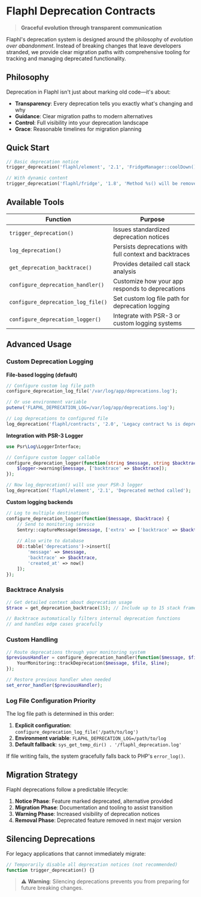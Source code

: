 # Flaphl Deprecation Contracts

> **Graceful evolution through transparent communication**

Flaphl's deprecation system is designed around the philosophy of *evolution over abandonment*. Instead of breaking changes that leave developers stranded, we provide clear migration paths with comprehensive tooling for tracking and managing deprecated functionality.

## Philosophy

Deprecation in Flaphl isn't just about marking old code—it's about:
- **Transparency**: Every deprecation tells you exactly what's changing and why
- **Guidance**: Clear migration paths to modern alternatives
- **Control**: Full visibility into your deprecation landscape
- **Grace**: Reasonable timelines for migration planning

## Quick Start

```php
// Basic deprecation notice
trigger_deprecation('flaphl/element', '2.1', 'FridgeManager::coolDown() is deprecated. Use FridgeManager::chill() instead.');

// With dynamic content
trigger_deprecation('flaphl/fridge', '1.8', 'Method %s() will be removed in v3.0. Migrate to %s().', 'freeze', 'preserve');
```

## Available Tools

| Function | Purpose |
|----------|---------|
| `trigger_deprecation()` | Issues standardized deprecation notices |
| `log_deprecation()` | Persists deprecations with full context and backtraces |
| `get_deprecation_backtrace()` | Provides detailed call stack analysis |
| `configure_deprecation_handler()` | Customize how your app responds to deprecations |
| `configure_deprecation_log_file()` | Set custom log file path for deprecation logging |
| `configure_deprecation_logger()` | Integrate with PSR-3 or custom logging systems |

## Advanced Usage

### Custom Deprecation Logging

**File-based logging (default)**
```php
// Configure custom log file path
configure_deprecation_log_file('/var/log/app/deprecations.log');

// Or use environment variable
putenv('FLAPHL_DEPRECATION_LOG=/var/log/app/deprecations.log');

// Log deprecations to configured file
log_deprecation('flaphl/contracts', '2.0', 'Legacy contract %s is deprecated', 'PaymentInterface');
```

**Integration with PSR-3 Logger**
```php
use Psr\Log\LoggerInterface;

// Configure custom logger callable
configure_deprecation_logger(function(string $message, string $backtrace) use ($logger) {
    $logger->warning($message, ['backtrace' => $backtrace]);
});

// Now log_deprecation() will use your PSR-3 logger
log_deprecation('flaphl/element', '2.1', 'Deprecated method called');
```

**Custom logging backends**
```php
// Log to multiple destinations
configure_deprecation_logger(function($message, $backtrace) {
    // Send to monitoring service
    Sentry::captureMessage($message, ['extra' => ['backtrace' => $backtrace]]);
    
    // Also write to database
    DB::table('deprecations')->insert([
        'message' => $message,
        'backtrace' => $backtrace,
        'created_at' => now()
    ]);
});
```

### Backtrace Analysis
```php
// Get detailed context about deprecation usage
$trace = get_deprecation_backtrace(15); // Include up to 15 stack frames

// Backtrace automatically filters internal deprecation functions
// and handles edge cases gracefully
```

### Custom Handling
```php
// Route deprecations through your monitoring system
$previousHandler = configure_deprecation_handler(function($message, $file, $line) {
    YourMonitoring::trackDeprecation($message, $file, $line);
});

// Restore previous handler when needed
set_error_handler($previousHandler);
```

### Log File Configuration Priority

The log file path is determined in this order:
1. **Explicit configuration**: `configure_deprecation_log_file('/path/to/log')`
2. **Environment variable**: `FLAPHL_DEPRECATION_LOG=/path/to/log`
3. **Default fallback**: `sys_get_temp_dir() . '/flaphl_deprecation.log'`

If file writing fails, the system gracefully falls back to PHP's `error_log()`.

## Migration Strategy

Flaphl deprecations follow a predictable lifecycle:
1. **Notice Phase**: Feature marked deprecated, alternative provided
2. **Migration Phase**: Documentation and tooling to assist transition  
3. **Warning Phase**: Increased visibility of deprecation notices
4. **Removal Phase**: Deprecated feature removed in next major version

## Silencing Deprecations

For legacy applications that cannot immediately migrate:

```php
// Temporarily disable all deprecation notices (not recommended)
function trigger_deprecation() {}
```

> ⚠️ **Warning**: Silencing deprecations prevents you from preparing for future breaking changes.

